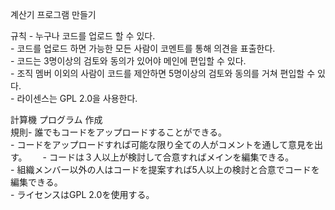 계산기 프로그램 만들기  
  
규칙 - 누구나 코드를 업로드 할 수 있다.  
     - 코드를 업로드 하면 가능한 모든 사람이 코멘트를 통해 의견을 표출한다.  
     - 코드는 3명이상의 검토와 동의가 있어야 메인에 편입할 수 있다.  
     - 조직 멤버 이외의 사람이 코드를 제안하면 5명이상의 검토와 동의를 거쳐 편입할 수 있다.  
     - 라이센스는 GPL 2.0을 사용한다.
 
 計算機 プログラム 作成  
 規則- 誰でもコードをアップロードすることができる。    
     - コードをアップロードすれば可能な限り全ての人がコメントを通して意見を出す。　　 
     - コードは３人以上が検討して合意すればメインを編集できる。   
     - 組織メンバー以外の人はコードを提案すれば5人以上の検討と合意でコードを編集できる。   
     - ライセンスはGPL 2.0を使用する。   
    
  
